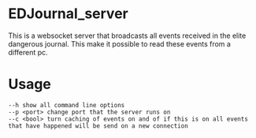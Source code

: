 # EDJournal_server
This is a websocket server that broadcasts all events received in the elite dangerous journal. This make it possible to read these events from a different pc.

# Usage
```
--h show all command line options
--p <port> change port that the server runs on
--c <bool> turn caching of events on and of if this is on all events that have happened will be send on a new connection
```
